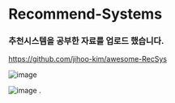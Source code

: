 # Recommend-Systems

### 추천시스템을 공부한 자료를 업로드 했습니다.

https://github.com/jihoo-kim/awesome-RecSys

![image](https://user-images.githubusercontent.com/60685175/147906871-d66dab1a-2e33-42ba-b95f-db487669c837.png)


![image](https://user-images.githubusercontent.com/60685175/150285242-d361d0cb-5ea8-48d5-9e34-bd4d985d7060.png)
.
